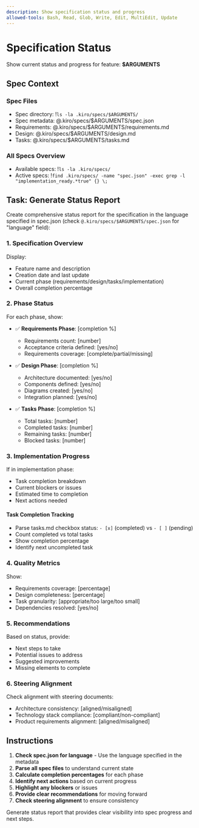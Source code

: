 ```yaml
---
description: Show specification status and progress
allowed-tools: Bash, Read, Glob, Write, Edit, MultiEdit, Update
---
```


# Specification Status

Show current status and progress for feature: **$ARGUMENTS**

## Spec Context

### Spec Files

- Spec directory: !`ls -la .kiro/specs/$ARGUMENTS/`
- Spec metadata: @.kiro/specs/$ARGUMENTS/spec.json
- Requirements: @.kiro/specs/$ARGUMENTS/requirements.md
- Design: @.kiro/specs/$ARGUMENTS/design.md
- Tasks: @.kiro/specs/$ARGUMENTS/tasks.md

### All Specs Overview

- Available specs: !`ls -la .kiro/specs/`
- Active specs:
  !`find .kiro/specs/ -name "spec.json" -exec grep -l "implementation_ready.*true" {} \;`

## Task: Generate Status Report

Create comprehensive status report for the specification in the language
specified in spec.json (check `@.kiro/specs/$ARGUMENTS/spec.json` for "language"
field):

### 1. Specification Overview

Display:

- Feature name and description
- Creation date and last update
- Current phase (requirements/design/tasks/implementation)
- Overall completion percentage

### 2. Phase Status

For each phase, show:

- ✅ **Requirements Phase**: [completion %]

  - Requirements count: [number]
  - Acceptance criteria defined: [yes/no]
  - Requirements coverage: [complete/partial/missing]

- ✅ **Design Phase**: [completion %]

  - Architecture documented: [yes/no]
  - Components defined: [yes/no]
  - Diagrams created: [yes/no]
  - Integration planned: [yes/no]

- ✅ **Tasks Phase**: [completion %]
  - Total tasks: [number]
  - Completed tasks: [number]
  - Remaining tasks: [number]
  - Blocked tasks: [number]

### 3. Implementation Progress

If in implementation phase:

- Task completion breakdown
- Current blockers or issues
- Estimated time to completion
- Next actions needed

#### Task Completion Tracking

- Parse tasks.md checkbox status: `- [x]` (completed) vs `- [ ]` (pending)
- Count completed vs total tasks
- Show completion percentage
- Identify next uncompleted task

### 4. Quality Metrics

Show:

- Requirements coverage: [percentage]
- Design completeness: [percentage]
- Task granularity: [appropriate/too large/too small]
- Dependencies resolved: [yes/no]

### 5. Recommendations

Based on status, provide:

- Next steps to take
- Potential issues to address
- Suggested improvements
- Missing elements to complete

### 6. Steering Alignment

Check alignment with steering documents:

- Architecture consistency: [aligned/misaligned]
- Technology stack compliance: [compliant/non-compliant]
- Product requirements alignment: [aligned/misaligned]

## Instructions

1. **Check spec.json for language** - Use the language specified in the metadata
2. **Parse all spec files** to understand current state
3. **Calculate completion percentages** for each phase
4. **Identify next actions** based on current progress
5. **Highlight any blockers** or issues
6. **Provide clear recommendations** for moving forward
7. **Check steering alignment** to ensure consistency

Generate status report that provides clear visibility into spec progress and
next steps.
